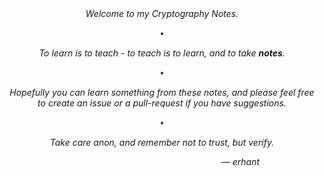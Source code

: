 <p align="center" style="margin-top: 30vh">
  <i>Welcome to my Cryptography Notes.</i>
</p>

<p align="center" style="margin-top: 10px; margin-bottom: 10px;">
&#11049;
</p>

<p align="center">
  <i>To learn is to teach - to teach is to learn, and to take <b>notes</b>.</i>
</p>

<p align="center" style="margin-top: 10px; margin-bottom: 10px;">
&#11049;
</p>

<p align="center">
  <i>Hopefully you can learn something from these notes, and please feel free to create an issue or a pull-request if you have suggestions.</i>
</p>

<p align="center" style="margin-top: 10px; margin-bottom: 10px;">
&#11049;
</p>

<p align="center">
  <i>Take care anon, and remember not to trust, but verify.</i>
</p>

<p align="right" style="margin-right: 10vw">
  <i>&mdash; erhant</i>
</p>
